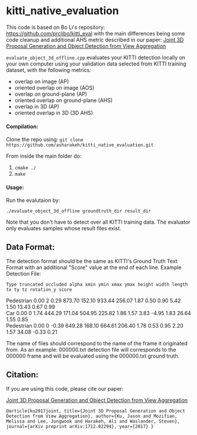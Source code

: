 # kitti_native_evaluation

This code is based on Bo Li's repository: https://github.com/prclibo/kitti_eval with the main differences being some code cleanup and
 additional AHS metric described in our paper: [Joint 3D Proposal Generation and Object Detection from View Aggregation
                                               ](https://arxiv.org/abs/1712.02294)

`evaluate_object_3d_offline.cpp` evaluates your KITTI detection locally on 
your own computer using your validation data selected from KITTI training dataset, with the following metrics:

- overlap on image (AP)
- oriented overlap on image (AOS)
- overlap on ground-plane (AP)
- oriented overlap on ground-plane (AHS)
- overlap in 3D (AP)
- oriented overlap in 3D (3D AHS)

#### Compilation:
Clone the repo using: 
`git clone https://github.com/asharakeh/kitti_native_evaluation.git`

From inside the main folder do:
1. `cmake ./`
2. `make`

#### Usage:
Run the evalutaion by:

    ./evaluate_object_3d_offline groundtruth_dir result_dir
    
Note that you don't have to detect over all KITTI training data. The evaluator only evaluates samples whose result files exist.

## Data Format:
The detection format should be the same as KITTI's Ground Truth Text Format with an additional "Score" value at the end of each line.
Example Detection File: 

`Type truncated occluded alpha xmin ymin xmax ymax height width length tx ty tz rotation_y score`

Pedestrian 0.00 2 0.29 873.70 152.10 933.44 256.07 1.87 0.50 0.90 5.42 1.50 13.43 0.67 0.99\
Car 0.00 0 1.74 444.29 171.04 504.95 225.82 1.86 1.57 3.83 -4.95 1.83 26.64 1.55 0.85\
Pedestrian 0.00 0 -0.39 649.28 168.10 664.61 206.40 1.78 0.53 0.95 2.20 1.57 34.08 -0.33 0.21

The name of files should correspond to the name of the frame it originated from. As an example: 000000.txt detection file will corresponds to the 000000 frame and will be evaluated using the 000000.txt ground truth. 

## Citation:
If you are using this code, please cite our paper:

[Joint 3D Proposal Generation and Object Detection from View Aggregation
](https://arxiv.org/abs/1712.02294)


`@article{ku2017joint,
  title={Joint 3D Proposal Generation and Object Detection from View Aggregation},
  author={Ku, Jason and Mozifian, Melissa and Lee, Jungwook and Harakeh, Ali and Waslander, Steven},
  journal={arXiv preprint arXiv:1712.02294},
  year={2017}
}`
